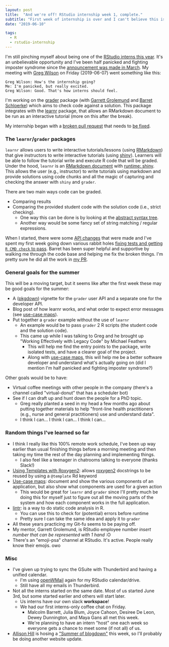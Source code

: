 ```yaml
---
layout: post
title:  "And we're off! RStudio internship week 1, complete."
subtitle: "First week of internship is over and I can't believe this is actually happening"
date: "2019-06-10"

tags:
  - R
  - rstudio-internship
---
```


I'm still pinching myself about being one of the [RStudio interns this year][1].
It's an unbelievable opportunity and I've been half panicked and fighting imposter syndrome since the [announcement was made in March][1].
My meeting with [Greg Wilson][4] on Friday (2019-06-07) went something like this:

```
Greg Wilson: How's the internship going?
Me: I'm panicked, but really excited.
Greg Wilson: Good. That's how interns should feel.
```

I'm working on the [grader][2] package (with [Garrett Grolemund][garrett] and [Barret Schloerke][barret]) which aims to check code against a solution.
This package integrates with the [learnr][7] package, that allows an RMarkdown document to be run as an interactive tutorial (more on this after the break).

My internship began with a [broken pull request][5] that needs to [be fixed][6].

<!-- more -->

### The `learnr`/`grader` packages

`learnr` allows users to write interactive tutorials/lessons (using [RMarkdown][8]) that give instructors to write interactive tutorials (using [shiny][9]).
Learners will be able to follow the tutorial write and execute R code that will be graded.
Under the hood, `learnr` is an [RMarkdown document][8] with [runtime: shiny][9].
This allows the user (e.g., instructor) to write tutorials using markdown and provide solutions using code chunks and all the magic of capturing and checking the answer with `shiny` and `grader`.

There are two main ways code can be graded.

- Comparing results
- Comparing the provided student code with the solution code (i.e., strict checking).
    - One way this can be done is by looking at the [abstract syntax tree][3].
    - Another way would be some fancy set of string matching / regular expressions.

When I started, there were some [API changes][5] that were made and I've spent my first week going down various rabbit holes [fixing tests and getting `R CMD check` to pass][6].
Barret has been super helpful and supportive by walking me through the code base and helping me fix the broken things.
I'm pretty sure he did all the work in [my PR][6].

### General goals for the summer

This will be a moving target, but it seems like after the first week these may be good goals for the summer:

- A ([pkgdown][pkgdown]) vignette for the `grader` user API and a separate one for the developer API.
- Blog post of how learnr works, and what order to expect error messages (see [use-case maps][use-case_maps]).
- Put together a `grader` example without the use of `learnr`
    - An example would be to pass `grader` 2 R scripts (the student code and the solution code).
    - This came up while I was talking to Greg and he brought up "Working Effectively with Legacy Code" by Michael Feathers
        - This will help me find the entry points to the package, write isolated tests, and have a clearer goal of the project.
        - Along with [use-case maps][use-case_maps], this will help me be a better software developer and understand what's actually going on (did I mention I'm half panicked and fighting imposter syndrome?)

Other goals would be to have:

- Virtual coffee meetings with other people in the company (there's a channel called "virtual-donut" that has a scheduler bot)
- See if I can draft up and hunt down the people for a PhD topic.
    - Greg really planted a seed in my head a few months ago about putting together materials to help "front-line health practitioners (e.g., nurse and general practitioners) use and understand data".
    - I think I can... I think I can... I think I can...

### Random things I've learned so far

- I think I really like this 100% remote work schedule, I've been up way earlier than usual finishing things before a morning meeting and then taking my time the rest of the day planning and implementing things.
    - I also feel like a teenager in chatrooms talking to everyone (thanks Slack!)
- [Using Templates with Roxygen2][10]: allows [roxygen2][roxygen2] docstrings to be reused by using a `@template` Rd keyword
- [Use-case maps][use-case_maps]: document and show the various components of an application,
but also show what components are used for a given action
    - This would be great for `learnr` and `grader` since I'll pretty much be doing this for myself just to figure out all the moving parts of the system and how each component works in the full application.
- [lintr][lintr]: is a way to do static code analysis in R.
    - You can use this to check for (potential) errors before runtime
    - Pretty sure I can take the same idea and apply it to `grader`
- All these years practicing my Git-fu seems to be paying off.
- My mentor, Garrett Grolemund, is RStudio employee number *insert number that can be represented with 1 hand* :O
- There's an "emoji-psa" channel at RStudio. It's active. People really know their emojis. owo

### Misc

- I've given up trying to sync the GSuite with Thunderbird and having a unified calendar.
    - I'm using [openWMail][openWMail] again for my RStudio calendar/drive.
    - Still have all my emails in Thunderbird.
- Not all the interns started on the same date. Most of us started June 3rd, but some started earlier and others will start later.
    - Us interns have our own slack **workspace**!
    - We had our first interns-only coffee chat on Friday.
        - Malcolm Barrett, Julia Blum, Joyce Cahoon, Desiree De Leon, Dewey Dunnington, and Maya Gans all met this week.
        - We're planning to have an intern "host" one each week so everyone gets a chance to meet some (if not all) of us.
- [Allison Hill][allison] is hosing a ["Summer of blogdown"][summer-blogdown] this week, so I'll probably be doing another website update.

[1]: https://blog.rstudio.com/2019/03/25/summer-interns-2019/
[2]: https://github.com/rstudio-education/grader
[3]: https://adv-r.hadley.nz/expressions.html
[4]: http://third-bit.com/
[5]: https://github.com/rstudio-education/grader/pull/10
[6]: https://github.com/rstudio-education/grader/pull/14
[7]: https://github.com/rstudio/learnr
[8]: https://rmarkdown.rstudio.com/
[9]: https://bookdown.org/yihui/rmarkdown/shiny-documents.html
[pkgdown]: https://pkgdown.r-lib.org/
[use-case_maps]: http://third-bit.com/2018/12/27/use-case-maps.html
[10]: https://stackoverflow.com/questions/15100129/using-roxygen2-template-tags/15143507#15143507
[roxygen2]: https://cran.r-project.org/web/packages/roxygen2/index.html
[openWMail]: https://github.com/openWMail/openWMail
[lintr]: https://github.com/jimhester/lintr
[allison]: https://alison.rbind.io/
[summer-blogdown]: https://summer-of-blogdown.netlify.com/
[garrett]: https://twitter.com/statgarrett?lang=en
[barret]: https://twitter.com/schloerke
